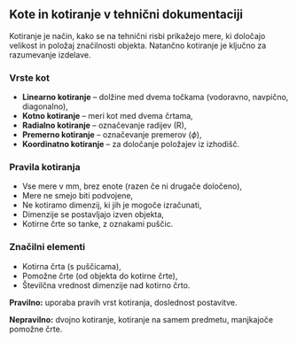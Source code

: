 ## Kote in kotiranje v tehnični dokumentaciji

Kotiranje je način, kako se na tehnični risbi prikažejo mere, ki določajo velikost in položaj značilnosti objekta. Natančno kotiranje je ključno za razumevanje izdelave.

### Vrste kot

* **Linearno kotiranje** – dolžine med dvema točkama (vodoravno, navpično, diagonalno),
* **Kotno kotiranje** – meri kot med dvema črtama,
* **Radialno kotiranje** – označevanje radijev (R),
* **Premerno kotiranje** – označevanje premerov ($\phi$),
* **Koordinatno kotiranje** – za določanje položajev iz izhodišč.

### Pravila kotiranja

* Vse mere v mm, brez enote (razen če ni drugače določeno),
* Mere ne smejo biti podvojene,
* Ne kotiramo dimenzij, ki jih je mogoče izračunati,
* Dimenzije se postavljajo izven objekta,
* Kotirne črte so tanke, z oznakami puščic.

### Značilni elementi

* Kotirna črta (s puščicama),
* Pomožne črte (od objekta do kotirne črte),
* Številčna vrednost dimenzije nad kotirno črto.

**Pravilno:** uporaba pravih vrst kotiranja, doslednost postavitve.

**Nepravilno:** dvojno kotiranje, kotiranje na samem predmetu, manjkajoče pomožne črte.

